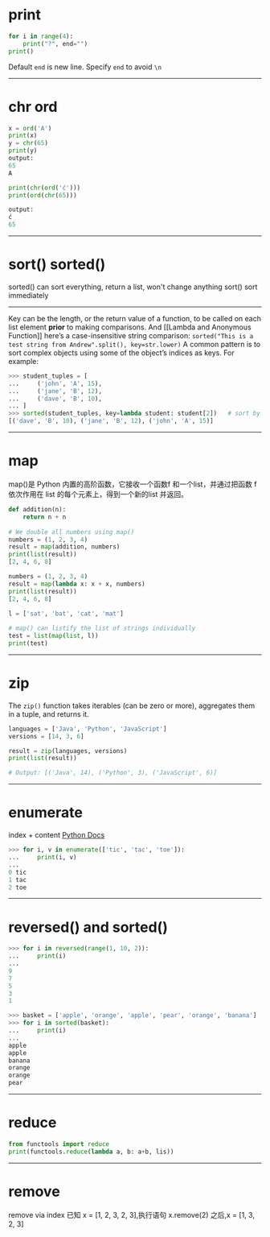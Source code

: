 # print
```python
for i in range(4):
    print("?", end="")
print()
```
Default `end` is new line. Specify `end` to avoid `\n`
___
# chr ord
```python
x = ord('A') 
print(x)
y = chr(65) 
print(y)
output:
65
A

print(chr(ord('ć'))) 
print(ord(chr(65)))

output:
ć 
65
```
___
# sort() sorted()
sorted() can sort everything, return a list, won't change anything
sort() sort immediately
___
Key can be the length, or the return value of a function, to be called on each list element **prior** to making comparisons. And [[Lambda and Anonymous Function]] 
here’s a case-insensitive string comparison:
`sorted("This is a test string from Andrew".split(), key=str.lower)`
A common pattern is to sort complex objects using some of the object’s indices as keys. For example:
```python
>>> student_tuples = [
...     ('john', 'A', 15),
...     ('jane', 'B', 12),
...     ('dave', 'B', 10),
... ]
>>> sorted(student_tuples, key=lambda student: student[2])   # sort by age
[('dave', 'B', 10), ('jane', 'B', 12), ('john', 'A', 15)]
```
___
# map
map()是 Python 内置的高阶函数，它接收一个函数f 和一个list，并通过把函数 f 依次作用在 list 的每个元素上，得到一个新的list 并返回。
```python
def addition(n):
    return n + n
  
# We double all numbers using map()
numbers = (1, 2, 3, 4)
result = map(addition, numbers)
print(list(result))
[2, 4, 6, 8]

numbers = (1, 2, 3, 4)
result = map(lambda x: x + x, numbers)
print(list(result))
[2, 4, 6, 8]

l = ['sat', 'bat', 'cat', 'mat']
  
# map() can listify the list of strings individually
test = list(map(list, l))
print(test)
```
___
# zip
The `zip()` function takes iterables (can be zero or more), aggregates them in a tuple, and returns it.
```python
languages = ['Java', 'Python', 'JavaScript']
versions = [14, 3, 6]

result = zip(languages, versions)
print(list(result))

# Output: [('Java', 14), ('Python', 3), ('JavaScript', 6)]
```
___
# enumerate
index + content
[Python Docs](https://docs.python.org/3/library/functions.html#enumerate)
```python
>>> for i, v in enumerate(['tic', 'tac', 'toe']):
...     print(i, v)
...
0 tic
1 tac
2 toe
```
___
# reversed() and sorted()
```python
>>> for i in reversed(range(1, 10, 2)):
...     print(i)
...
9
7
5
3
1

>>> basket = ['apple', 'orange', 'apple', 'pear', 'orange', 'banana']
>>> for i in sorted(basket):
...     print(i)
...
apple
apple
banana
orange
orange
pear
```
___

# reduce
```python
from functools import reduce
print(functools.reduce(lambda a, b: a+b, lis))
```
---

# remove
remove via index
已知 x = [1, 2, 3, 2, 3],执行语句 x.remove(2) 之后,x = [1, 3, 2, 3]